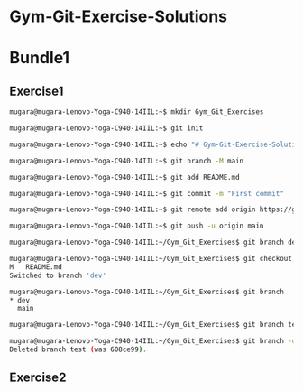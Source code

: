 # Gym-Git-Exercise-Solutions

# Bundle1
## Exercise1

```bash
mugara@mugara-Lenovo-Yoga-C940-14IIL:~$ mkdir Gym_Git_Exercises
```

```bash
mugara@mugara-Lenovo-Yoga-C940-14IIL:~$ git init
```

```bash
mugara@mugara-Lenovo-Yoga-C940-14IIL:~$ echo "# Gym-Git-Exercise-Solutions" >> README.md
```

```bash
mugara@mugara-Lenovo-Yoga-C940-14IIL:~$ git branch -M main
```

```bash
mugara@mugara-Lenovo-Yoga-C940-14IIL:~$ git add README.md 
```

```bash
mugara@mugara-Lenovo-Yoga-C940-14IIL:~$ git commit -m "First commit"
```

```bash
mugara@mugara-Lenovo-Yoga-C940-14IIL:~$ git remote add origin https://github.com/Mugara250/Gym-Git-Exercise-Solutions.git
```

```bash
mugara@mugara-Lenovo-Yoga-C940-14IIL:~$ git push -u origin main
```

```bash
mugara@mugara-Lenovo-Yoga-C940-14IIL:~/Gym_Git_Exercises$ git branch dev
```

```bash
mugara@mugara-Lenovo-Yoga-C940-14IIL:~/Gym_Git_Exercises$ git checkout dev
M	README.md
Switched to branch 'dev'
```

```bash
mugara@mugara-Lenovo-Yoga-C940-14IIL:~/Gym_Git_Exercises$ git branch
* dev
  main
```

```bash
mugara@mugara-Lenovo-Yoga-C940-14IIL:~/Gym_Git_Exercises$ git branch test
```

```bash
mugara@mugara-Lenovo-Yoga-C940-14IIL:~/Gym_Git_Exercises$ git branch -d test
Deleted branch test (was 608ce99).
```

## Exercise2







